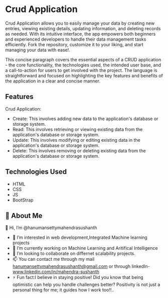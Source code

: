 
# Crud Application

Crud Application allows you to easily manage your data by creating new entries, viewing existing details, updating information, and deleting records as needed. With its intuitive interface, the app empowers both beginners and experienced developers to handle their data management tasks efficiently. Fork the repository, customize it to your liking, and start managing your data with ease!.

This concise paragraph covers the essential aspects of a CRUD application - the core functionality, the technologies used, the intended user base, and a call-to-action for users to get involved with the project. The language is straightforward and focused on highlighting the key features and benefits of the application in a clear and concise manner.


## Features
Crud Application:

- Create: This involves adding new data to the application's database or storage system.
- Read: This involves retrieving or viewing existing data from the application's database or storage system.
- Update: This involves modifying or editing existing data in the application's database or storage system.
- Delete: This involves removing or deleting existing data from the application's database or storage system.


## Technologies Used

- HTML
- CSS
- JS
- BootStrap



## 🚀 About Me
👋 Hi, I’m @hanumansettymahendrasushanth
- 👀 I’m interested in web development,Integrated Machine learning projects
- 🌱 I’m currently working on Machine Learning and Aritifical Intelligence
- 💞️ I’m looking to collaborate on differnet scalability projects.
- 📫 You can contact me through my mail hanumansettymahendrasushanth@gmail.com or through linkedIn-www.linkedin.com/in/mahendra-sushanth
- ⚡ Fun fact:I believe in staying positive! Did you know that being optimistic can help you handle challenges better? Positivity is not just a personal thing for me; it guides how I work too!!..


